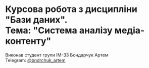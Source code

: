 # Курсова робота з дисципліни "Бази даних". </br> Тема: "Система аналізу медіа-контенту"

Виконав студент групи ІМ-33 Бондарчук Артем </br>
Telegram: [@bndrchuk_artem](t.me/bndrchuk_artem)